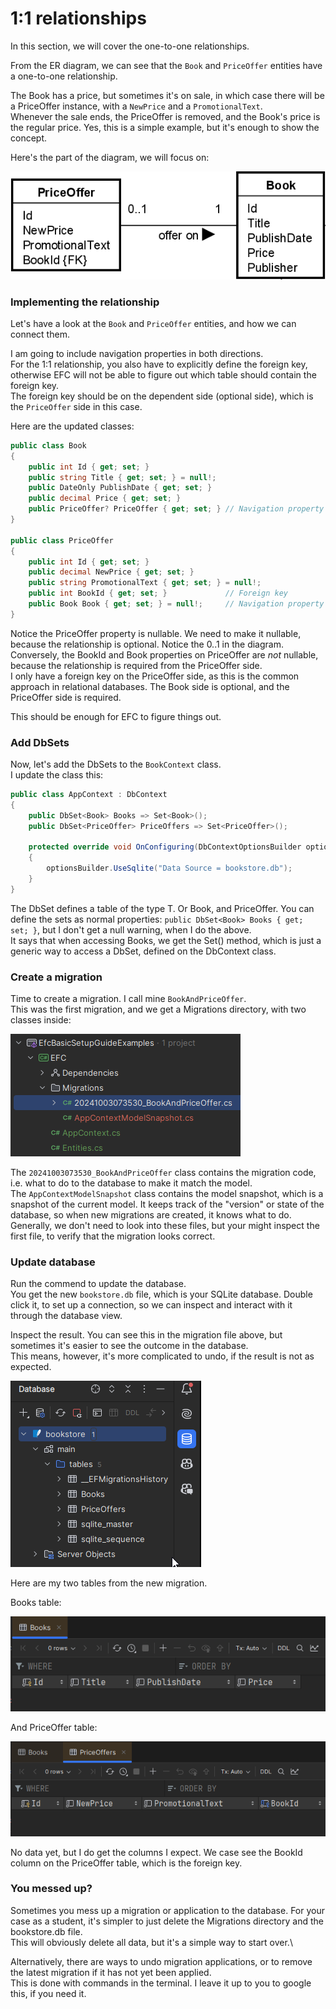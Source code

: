 # 1:1 relationships

In this section, we will cover the one-to-one relationships.

From the ER diagram, we can see that the `Book` and `PriceOffer` entities have a one-to-one relationship.

The Book has a price, but sometimes it's on sale, in which case there will be a PriceOffer instance, with a `NewPrice`
and a `PromotionalText`.\
Whenever the sale ends, the PriceOffer is removed, and the Book's price is the regular price. Yes, this is a simple
example, but it's enough to show the concept.

Here's the part of the diagram, we will focus on:

![img_1.png](img_1.png)

### Implementing the relationship

Let's have a look at the `Book` and `PriceOffer` entities, and how we can connect them.

I am going to include navigation properties in both directions.\
For the 1:1 relationship, you also have to explicitly define the foreign key, otherwise EFC will not be able to figure out which table should contain the foreign key.\
The foreign key should be on the dependent side (optional side), which is the `PriceOffer` side in this case.

Here are the updated classes:

```csharp
public class Book
{
    public int Id { get; set; }
    public string Title { get; set; } = null!;
    public DateOnly PublishDate { get; set; }
    public decimal Price { get; set; }
    public PriceOffer? PriceOffer { get; set; } // Navigation property
}

public class PriceOffer
{
    public int Id { get; set; }
    public decimal NewPrice { get; set; }
    public string PromotionalText { get; set; } = null!;
    public int BookId { get; set; }             // Foreign key
    public Book Book { get; set; } = null!;     // Navigation property
}
```

Notice the PriceOffer property is nullable. We need to make it nullable, because the relationship is optional. Notice
the 0..1 in the diagram.\
Conversely, the BookId and Book properties on PriceOffer are _not_ nullable, because the relationship is required from
the PriceOffer side.\
I only have a foreign key on the PriceOffer side, as this is the common approach in relational databases. The Book side
is optional, and the PriceOffer side is required.

This should be enough for EFC to figure things out.

### Add DbSets

Now, let's add the DbSets to the `BookContext` class.\
I update the class this:

```csharp
public class AppContext : DbContext
{
    public DbSet<Book> Books => Set<Book>();
    public DbSet<PriceOffer> PriceOffers => Set<PriceOffer>();
    
    protected override void OnConfiguring(DbContextOptionsBuilder optionsBuilder)
    {
        optionsBuilder.UseSqlite("Data Source = bookstore.db");
    }
}
```
The DbSet<T> defines a table of the type T. Or Book, and PriceOffer.
You can define the sets as normal properties: `public DbSet<Book> Books { get; set; }`, but I don't get a null warning, when I do the above.\
It says that when accessing Books, we get the Set<Book>() method, which is just a generic way to access a DbSet, defined on the DbContext class.


### Create a migration
Time to create a migration. I call mine `BookAndPriceOffer`.\
This was the first migration, and we get a Migrations directory, with two classes inside:

![img_2.png](img_2.png)

The `20241003073530_BookAndPriceOffer` class contains the migration code, i.e. what to do to the database to make it match the model.\
The `AppContextModelSnapshot` class contains the model snapshot, which is a snapshot of the current model. It keeps track of the "version" or state of the database, so when new migrations are created, it knows what to do.\
Generally, we don't need to look into these files, but your might inspect the first file, to verify that the migration looks correct.

### Update database
Run the commend to update the database.\
You get the new `bookstore.db` file, which is your SQLite database. Double click it, to set up a connection, so we can inspect and interact with it through the database view.

Inspect the result. You can see this in the migration file above, but sometimes it's easier to see the outcome in the database.\
This means, however, it's more complicated to undo, if the result is not as expected.

![img_3.png](img_3.png)

Here are my two tables from the new migration.

Books table:

![img_4.png](img_4.png)

And PriceOffer table:

![img_5.png](img_5.png)

No data yet, but I do get the columns I expect. We case see the BookId column on the PriceOffer table, which is the foreign key.

### You messed up?
Sometimes you mess up a migration or application to the database. For your case as a student, it's simpler to just delete the Migrations directory and the bookstore.db file.\
This will obviously delete all data, but it's a simple way to start over.\

Alternatively, there are ways to undo migration applications, or to remove the latest migration if it has not yet been applied.\
This is done with commands in the terminal. I leave it up to you to google this, if you need it.